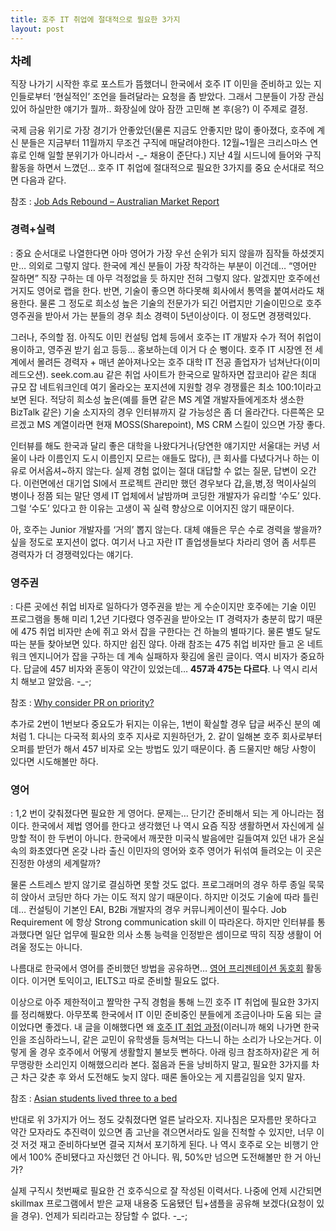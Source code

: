 ```yaml
---
title: 호주 IT 취업에 절대적으로 필요한 3가지
layout: post
---
```

<div id="toc"><b><span style="font-size: large;">차례</span></b></br></div>

직장 나가기 시작한 후로 포스트가 뜸했더니 한국에서 호주 IT 이민을 준비하고 있는 지인들로부터 &#8216;현실적인&#8217; 조언을 들려달라는 요청을 좀 받았다. 그래서 그분들이 가장 관심있어 하실만한 얘기가 뭘까.. 화장실에 앉아 잠깐 고민해 본 후(응?) 이 주제로 결정. 

국제 금융 위기로 가장 경기가 안좋았던(물론 지금도 안좋지만 많이 좋아졌다, 호주에 계신 분들은 지금부터 11월까지 무조건 구직에 매달려야한다. 12월~1월은 크리스마스 연휴로 인해 일할 분위기가 아니라서 -_- 채용이 준단다.) 지난 4월 시드니에 들어와 구직 활동을 하면서 느꼈던&#8230; 호주 IT 취업에 절대적으로 필요한 3가지를 중요 순서대로 적으면 다음과 같다. 

참조 : <a title="[http://www.olivier.com.au/files//oji/2009/august_09/amr_august_2009.pdf]로 이동합니다." target="_blank" href="http://www.olivier.com.au/files//oji/2009/august_09/amr_august_2009.pdf">Job Ads Rebound &#8211; Australian Market Report</a>

### 경력+실력 ###
: 중요 순서대로 나열한다면 아마 영어가 가장 우선 순위가 되지 않을까 짐작들 하셨겟지만&#8230; 의외로 그렇지 않다. 한국에 계신 분들이 가장 착각하는 부분이 이건데&#8230; &#8220;영어만 잘하면&#8221; 직장 구하는 데 아무 걱정없을 듯 하지만 전혀 그렇지 않다. 알겠지만 호주에선 거지도 영어로 랩을 한다. 반면, 기술이 좋으면 하다못해 회사에서 통역을 붙여서라도 채용한다. 물론 그 정도로 희소성 높은 기술의 전문가가 되긴 어렵지만 기술이민으로 호주 영주권을 받아서 가는 분들의 경우 최소 경력이 5년이상이다. 이 정도면 경쟁력있다.&nbsp; 

그러나, 주의할 점. 아직도 이민 컨설팅 업체 등에서 호주는 IT 개발자 수가 적어 취업이 용이하고, 영주권 받기 쉽고 등등&#8230; 홍보하는데 이거 다 순 뻥이다. 호주 IT 시장엔 전 세계에서 몰려든 경력자 + 매년 쏟아져나오는 호주 대학 IT 전공 졸업자가 넘쳐난다(이미 레드오션). seek.com.au 같은 취업 사이트가 한국으로 말하자면 잡코리아 같은 최대 규모 잡 네트워크인데 여기 올라오는 포지션에 지원할 경우 경쟁률은 최소 100:1이라고 보면 된다. 적당히 희소성 높은(예를 들면 같은 MS 계열 개발자들에게조차 생소한 BizTalk 같은) 기술 소지자의 경우 인터뷰까지 갈 가능성은 좀 더 올라간다. 다른쪽은 모르겠고 MS 계열이라면 현재 MOSS(Sharepoint), MS CRM 스킬이 있으면 가장 좋다. 

인터뷰를 해도 한국과 달리 좋은 대학을 나왔다거나(당연한 얘기지만 서울대는 커녕 서울이 나라 이름인지 도시 이름인지 모르는 애들도 많다), 큰 회사를 다녔다거나 하는 이유로 어서옵셔~하지 않는다. 실제 경험 없이는 절대 대답할 수 없는 질문, 답변이 오간다. 이런면에선 대기업 SI에서 프로젝트 관리만 했던 경우보다 갑,을,병,정 먹이사실의 병이나 정쯤 되는 말단 영세 IT 업체에서 날밤까며 코딩한 개발자가 유리할 &#8216;수도&#8217; 있다. 그럴 &#8216;수도&#8217; 있다고 한 이유는 고생이 꼭 실력 향상으로 이어지진 않기 때문이다. 

아, 호주는 Junior 개발자를 &#8216;거의&#8217; 뽑지 않는다. 대체 얘들은 무슨 수로 경력을 쌓을까? 싶을 정도로 포지션이 없다. 여기서 나고 자란 IT 졸업생들보다 차라리 영어 좀 서투른 경력자가 더 경쟁력있다는 얘기다. 

### 영주권 ###
: 다른 곳에선 취업 비자로 일하다가 영주권을 받는 게 수순이지만 호주에는 기술 이민 프로그램을 통해 미리 1,2년 기다렸다 영주권을 받아오는 IT 경력자가 충분히 많기 때문에 475 취업 비자만 손에 쥐고 와서 잡을 구한다는 건 하늘의 별따기다. 물론 별도 달도 따는 분들 찾아보면 있다. 하지만 쉽진 않다. 아래 참조는 475 취업 비자만 들고 온 네트워크 엔지니어가 잡을 구하는 데 계속 실패하자 홧김에 올린 글이다. 역시 비자가 중요하다. 답글에 457 비자와 혼동이 약간이 있었는데&#8230; <span style="font-weight: bold;">457과 475는 다르다</span>. 나 역시 리서치 해보고 알았음. -_-;

참조 : <a title="[http://forums.whirlpool.net.au/forum-replies.cfm?t=1275447]로 이동합니다." target="_blank" href="http://forums.whirlpool.net.au/forum-replies.cfm?t=1275447">Why consider PR on priority?</a>

추가로 2번이 1번보다 중요도가 뒤지는 이유는, 1번이 확실할 경우 답글 써주신 분의 예처럼 1. 다니는 다국적 회사의 호주 지사로 지원하던가, 2. 같이 일해본 호주 회사로부터 오퍼를 받던가 해서 457 비자로 오는 방법도 있기 때문이다. 좀 드물지만 해당 사항이 있다면 시도해볼만 하다.

### 영어 ###
: 1,2 번이 갖춰졌다면 필요한 게 영어다. 문제는&#8230; 단기간 준비해서 되는 게 아니라는 점이다. 한국에서 제법 영어를 한다고 생각했던 나 역시 요즘 직장 생활하면서 자신에게 실망할 적이 한 두번이 아니다. 한국에서 깨끗한 미국식 발음에만 길들여져 있던 내가 온실속의 화초였다면 온갖 나라 출신 이민자의 영어와 호주 영어가 뒤섞여 들려오는 이 곳은 진정한 야생의 세계랄까? 

물론 스트레스 받지 않기로 결심하면 못할 것도 없다. 프로그래머의 경우 하루 종일 묵묵히 앉아서 코딩만 하다 가는 이도 적지 않기 때문이다. 하지만 이것도 기술에 따라 틀린데&#8230; 컨설팅이 기본인 EAI, B2Bi 개발자의 경우 커뮤니케이션이 필수다. Job Requirement 에 항상 Strong communication skill 이 따라온다. 하지만 인터뷰를 통과했다면 일단 업무에 필요한 의사 소통 능력을 인정받은 셈이므로 딱히 직장 생활이 어려울 정도는 아니다. 

나름대로 한국에서 영어를 준비했던 방법을 공유하면&#8230; <a title="[http://cafe.naver.com/eps2006]로 이동합니다." target="_blank" href="http://cafe.naver.com/eps2006">영어 프리젠테이션 동호회</a> 활동이다. 이거면 토익이고, IELTS고 따로 준비할 필요도 없다. 

이상으로 아주 제한적이고 짤막한 구직 경험을 통해 느낀 호주 IT 취업에 필요한 3가지를 정리해봤다. 아무쪼록 한국에서 IT 이민 준비중인 분들에게 조금이나마 도움 되는 글이었다면 좋겠다. 내 글을 이해했다면 왜 <a title="[http://tech.etnews.co.kr/12_COSE/page/edu_view.html?category=B020200&seluno=78]로 이동합니다." target="_blank" href="http://tech.etnews.co.kr/12_COSE/page/edu_view.html?category=B020200&seluno=78">호주 IT 취업 과정</a>(이러니까 해외 나가면 한국인을 조심하라느니, 같은 교민이 유학생들 등쳐먹는 다느니 하는 소리가 나오는거다. 이렇게 올 경우 호주에서 어떻게 생활할지 불보듯 뻔하다. 아래 링크 참조하자)같은 게 허무맹랑한 소리인지 이해했으리라 본다. 젊음과 돈을 낭비하지 말고, 필요한 3가지를 차근 차근 갖춘 후 와서 도전해도 늦지 않다. 때론 돌아오는 게 지름길임을 잊지 말자. 

참조 : <a title="[http://www.theaustralian.news.com.au/story/0,24897,26084753-601,00.html]로 이동합니다." target="_blank" href="http://www.theaustralian.news.com.au/story/0,24897,26084753-601,00.html">Asian students lived three to a bed</a>

반대로 위 3가지가 어느 정도 갖춰졌다면 얼른 날라오자. 지나침은 모자름만 못하다고 약간 모자라도 추진력이 있으면 좀 고난을 겪으면서라도 일을 진척할 수 있지만, 너무 이것 저것 재고 준비하다보면 결국 지쳐서 포기하게 된다. 나 역시 호주로 오는 비행기 안에서 100% 준비됐다고 자신했던 건 아니다. 뭐, 50%만 넘으면 도전해볼만 한 거 아닌가?

실제 구직시 첫번째로 필요한 건 호주식으로 잘 작성된 이력서다. 나중에 언제 시간되면 skillmax 프로그램에서 받은 교재 내용중 도움됐던 팁+샘플을 공유해 보겠다(요청이 있을 경우). 언제가 되리라고는 장담할 수 없다. -_-; 
